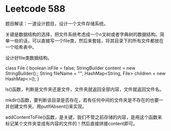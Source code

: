 # Leetcode 588

题目解读：一道设计题目，设计一个文件存储系统。

关键是数据结构的选择，把文件系统考虑成一个n叉树或者字典树的数据结构。简单一些的话，可以直接写一个file类，然后来套娃，将其目录下的所有文件都放在一个哈希表中。

设计好file类数据结构。

class File {
    boolean isFile = false;
    StringBuilder content = new StringBuilder();;
    String fileName = "";
    HashMap<String, File> children = new HashMap<>();
}

ls()函数，判断是文件夹还是文件，文件夹就返回全部内容，文件就返回文件名。

mkdir()函数，要判断该目录是否存在，若有任何中间的文件夹是不存在的也要一并创建文件夹。用putIfAbsent()来实现。

addContentToFile()函数，是关键，我们不管之前存储的内容，是用这个函数来标记某个文件夹变成有内容的文件的！然后直接拼接content即可。